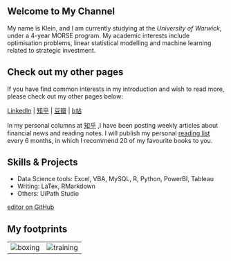 ## Welcome to My Channel

My name is Klein, and I am currently studying at the _University of Warwick_, under a 4-year MORSE program. 
My academic interests include optimisation problems, linear statistical modelling and machine learning related to strategic investment. 

## Check out my other pages

If you have find common interests in my introduction and wish to read more, please check out my other pages below:

[LinkedIn](https://www.linkedin.com/in/yuanchen-klein-wang-87004a112/)
| [知乎](https://www.zhihu.com/people/wang-yuan-chen-24)
| [豆瓣](https://www.douban.com/people/229534905/)
| [b站](https://space.bilibili.com/15471282)

In my personal columns at [知乎](https://www.zhihu.com/people/wang-yuan-chen-24) ,I have been posting weekly articles about financial news and reading notes. I will publish my personal [reading list](https://zhuanlan.zhihu.com/p/366324411) every 6 months, in which I recommend 20 of my favourite books to you. 




## Skills & Projects

- Data Science tools: Excel, VBA, MySQL, R, Python, PowerBI, Tableau
- Writing: LaTex, RMarkdown
- Others: UiPath Studio


 [editor on GitHub](https://github.com/klein-wang/kleinwang.github.io/edit/gh-pages/index.md) 


## My footprints

<!DOCTYPE html>
<table>
    <tr>
        <td ><center><img src="https://i.loli.net/2021/05/14/rhSydGiMbJq9eCp.jpg" >boxing </center></td>
        <td ><center><img src="https://i.loli.net/2021/05/14/2xTRXe3Fb61gHL5.jpg"  >training</center></td>
    </tr>
<table>
</html>
